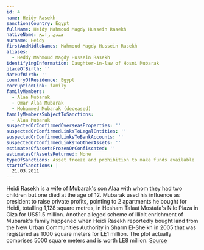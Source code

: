 ```yaml
---
id: 4
name: Heidy Rasekh
sanctionsCountry: Egypt
fullName: Heidy Mahmoud Magdy Hussein Rasekh
nativeName: هيدي راسخ
surname: Heidy
firstAndMidleNames: Mahmoud Magdy Hussein Rasekh
aliases:
  - Heddy Mahmoud Magdy Hussein Rasekh
identifyingInformation: Daughter-in-law of Hosni Mubarak
placeOfBirth: ''
dateOfBirth: ''
countryOfResidence: Egypt
corruptionLink: family
familyMembers:
  - Alaa Mubarak
  - Omar Alaa Mubarak
  - Mohammed Mubarak (deceased)
familyMembersSubjectToSanctions:
  - Alaa Mubarak
suspectedOrConfirmedOverseasProperties: ''
suspectedOrConfirmedLinksToLegalEntities: ''
suspectedOrConfirmedLinksToBankAccounts: ''
suspectedOrConfirmedLinksToOtherAssets: ''
estimatesOfAssetsFrozenOrConfiscated: ''
estimatesOfAssetsReturned: None
typeOfSanctions: Asset freeze and prohibition to make funds available
startOfSanctions: |
  21.03.2011
---
```

Heidi Rasekh is a wife of Mubarak's son Alaa with whom they had two children but 
one died at the age of 12. Mubarak used his influence as president to raise 
private profits, pointing to 2 apartments he bought for Heidi, totalling 1,128 
square metres, in Hesham Talaat Mostafa's Nile Plaza in Giza for US$1.5 million.
Another alleged scheme of illicit enrichment of Mubarak's family happened when 
Heidi Rasekh reportedly bought land from the New Urban Communities Authority in 
Sharm El-Sheikh in 2005 that was registered as 1000 square meters for LE1 
million. The plot actually comprises 5000 square meters and is worth LE8 
million. 
[Source](https://www.egyptindependent.com/prosecution-mubarak-and-family-amassed-le9-billion/) 
